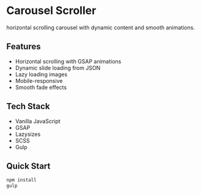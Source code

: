 # Carousel Scroller

horizontal scrolling carousel with dynamic content and smooth animations.

## Features
- Horizontal scrolling with GSAP animations
- Dynamic slide loading from JSON
- Lazy loading images
- Mobile-responsive
- Smooth fade effects

## Tech Stack
- Vanilla JavaScript
- GSAP
- Lazysizes
- SCSS
- Gulp

## Quick Start
```bash
npm install
gulp
```